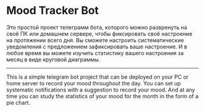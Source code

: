 <h1>Mood Tracker Bot</h1>
Это простой проект телеграмм бота, которого можно развренуть на своё ПК или домашнем сервере, чтобы фиксировать своё настроение на протяжении всего дня. 
Вы сможете настроить систематические уведомления с предложением зафиксировать ваше настроение.
И в любое время вы можете изучить статистику вашего настроения за месяц в виде круговой диаграммы.

---

This is a simple telegram bot project that can be deployed on your PC or home server to record your mood throughout the day. You can set up systematic notifications with a suggestion to record your mood. And at any time you can study the statistics of your mood for the month in the form of a pie chart.
